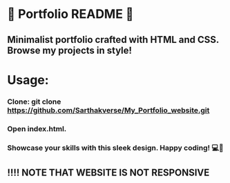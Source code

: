 # 🌟 Portfolio README 🌟
## Minimalist portfolio crafted with HTML and CSS. Browse my projects in style!
# Usage:
### Clone: git clone https://github.com/Sarthakverse/My_Portfolio_website.git
### Open index.html.
### Showcase your skills with this sleek design. Happy coding! 💻🚀
## ‼️‼️ NOTE THAT WEBSITE IS NOT RESPONSIVE
